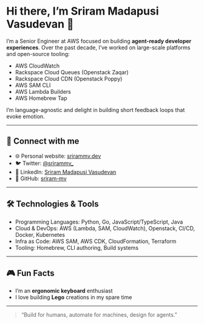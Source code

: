 # Hi there, I’m Sriram Madapusi Vasudevan 👋

I’m a Senior Engineer at AWS focused on building **agent-ready developer experiences**. Over the past decade, I’ve worked on large-scale platforms and open-source tooling:

- AWS CloudWatch  
- Rackspace Cloud Queues  (Openstack Zaqar)
- Rackspace Cloud CDN  (Openstack Poppy)
- AWS SAM CLI  
- AWS Lambda Builders  
- AWS Homebrew Tap  

I’m language-agnostic and delight in building short feedback loops that evoke emotion.

---

## 🚀 Connect with me

- 🌐 Personal website: [srirammv.dev](https://www.srirammv.dev)  
- 🐦 Twitter: [@srirammv_](https://x.com/srirammv_)  
- 💼 LinkedIn: [Sriram Madapusi Vasudevan](https://www.linkedin.com/in/smv91/)  
- 🐙 GitHub: [sriram-mv](https://github.com/sriram-mv)  

---

## 🛠️ Technologies & Tools

- Programming Languages: Python, Go, JavaScript/TypeScript, Java  
- Cloud & DevOps: AWS (Lambda, SAM, CloudWatch), Openstack, CI/CD, Docker, Kubernetes  
- Infra as Code: AWS SAM, AWS CDK, CloudFormation, Terraform  
- Tooling: Homebrew, CLI authoring, Build systems  

---

## 🎮 Fun Facts

- I’m an **ergonomic keyboard** enthusiast  
- I love building **Lego** creations in my spare time  

--- 

> “Build for humans, automate for machines, design for agents.”

<!--
Tagline: agent-ready dev experiences • language-agnostic • feedback loops
-->
